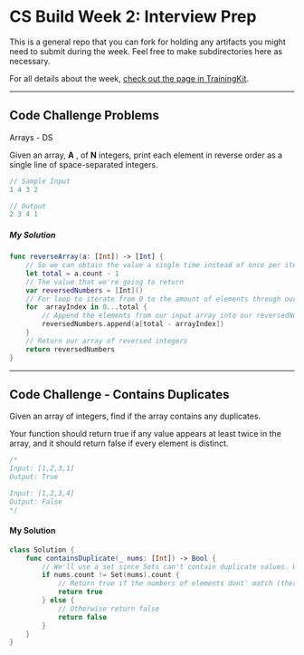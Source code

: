 # CS Build Week 2: Interview Prep

This is a general repo that you can fork for holding any artifacts you
might need to submit during the week. Feel free to make subdirectories
here as necessary.

For all details about the week, [check out the page in
TrainingKit](https://learn.lambdaschool.com/cs/sprint/reco0t22NdXmr8VyL).

---

## Code Challenge Problems

Arrays - DS

Given an array, **A** , of **N** integers, print each element in reverse order as a single line of space-separated integers.

```swift
// Sample Input
1 4 3 2

// Output
2 3 4 1
```

##### My Solution
```Swift
func reverseArray(a: [Int]) -> [Int] {
    // So we can obtain the value a single time instead of once per iteration
    let total = a.count - 1
    // The value that we're going to return
    var reversedNumbers = [Int]()
    // For loop to iterate from 0 to the amount of elements through our array
    for  arrayIndex in 0...total {
        // Append the elements from our input array into our reversedNumber array
        reversedNumbers.append(a[total - arrayIndex])
    }
    // Return our array of reversed integers
    return reversedNumbers
}
```
---

## Code Challenge - Contains Duplicates

Given an array of integers, find if the array contains any duplicates.

Your function should return true if any value appears at least twice in the array, and it should return false if every element is distinct.

```swift
/*
Input: [1,2,3,1]
Output: True

Input: [1,2,3,4]
Output: False
*/
```

#### My Solution

```swift
class Solution {
    func containsDuplicate(_ nums: [Int]) -> Bool {
        // We'll use a set since Sets can't contain duplicate values. We'll compare the numbers of elements
        if nums.count != Set(nums).count {
            // Return true if the numbers of elements dont' match (there are duplicate values) 
            return true
        } else { 
            // Otherwise return false
            return false
        }
    }
}
```

